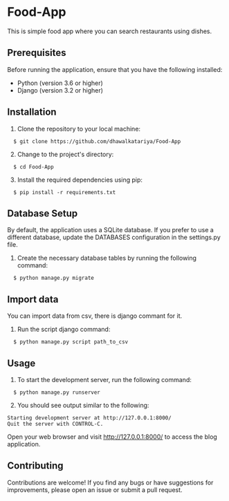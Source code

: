 
# Food-App
This is simple food app where you can search restaurants using dishes.

## Prerequisites
Before running the application, ensure that you have the following installed:

* Python (version 3.6 or higher)
* Django (version 3.2 or higher)

## Installation
1. Clone the repository to your local machine:
```
  $ git clone https://github.com/dhawalkatariya/Food-App
```
2. Change to the project's directory:
```
  $ cd Food-App
```
3. Install the required dependencies using pip:
```
  $ pip install -r requirements.txt
```

## Database Setup
By default, the application uses a SQLite database. If you prefer to use a different database, update the DATABASES configuration in the settings.py file.

1. Create the necessary database tables by running the following command:
```
  $ python manage.py migrate
```
## Import data
You can import data from csv, there is django commant for it.

1. Run the script django command:
```
  $ python manage.py script path_to_csv
```

## Usage
1. To start the development server, run the following command:
```
  $ python manage.py runserver
```
2. You should see output similar to the following:
```
Starting development server at http://127.0.0.1:8000/
Quit the server with CONTROL-C.
```
Open your web browser and visit http://127.0.0.1:8000/ to access the blog application.

## Contributing
Contributions are welcome! If you find any bugs or have suggestions for improvements, please open an issue or submit a pull request.
